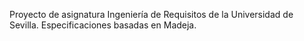 Proyecto de asignatura Ingeniería de Requisitos de la Universidad de Sevilla. Especificaciones basadas en Madeja.